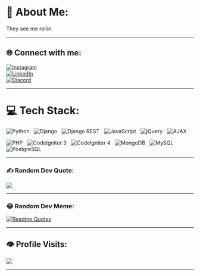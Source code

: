 # 💫 About Me:
They see me rollin.

---

## 🌐 Connect with me:
[![Instagram](https://img.shields.io/badge/Instagram-%23E4405F.svg?logo=Instagram&logoColor=white)](https://instagram.com/_miunin)  
[![LinkedIn](https://img.shields.io/badge/LinkedIn-%230077B5.svg?logo=linkedin&logoColor=white)](https://linkedin.com/in/nikesh-shrestha-519852289)  
[![Discord](https://img.shields.io/badge/Discord-%235865F2.svg?logo=discord&logoColor=white)](https://discord.gg/PgRkwkeC)

---

# 💻 Tech Stack:
<p align="left">
  <img alt="Python" src="https://img.shields.io/badge/Python-3670A0?style=flat&logo=python&logoColor=ffdd54" />&nbsp;&nbsp;
  <img alt="Django" src="https://img.shields.io/badge/Django-092E20?style=flat&logo=django&logoColor=white" />&nbsp;&nbsp;
  <img alt="Django REST" src="https://img.shields.io/badge/Django%20REST-FF1709?style=flat&logo=django&logoColor=white" />&nbsp;&nbsp;
  <img alt="JavaScript" src="https://img.shields.io/badge/JavaScript-%23323330.svg?style=flat&logo=javascript&logoColor=%23F7DF1E" />&nbsp;&nbsp;
  <img alt="jQuery" src="https://img.shields.io/badge/jQuery-%230769AD.svg?style=flat&logo=jquery&logoColor=white" />&nbsp;&nbsp;
  <img alt="AJAX" src="https://img.shields.io/badge/AJAX-007FFF?style=flat&logo=jquery&logoColor=white" />  
</p>

<p align="left">
  <img alt="PHP" src="https://img.shields.io/badge/PHP-%23777BB4.svg?style=flat&logo=php&logoColor=white" />&nbsp;&nbsp;
  <img alt="CodeIgniter 3" src="https://img.shields.io/badge/CodeIgniter%203-E44D26?style=flat&logo=codeigniter&logoColor=white" />&nbsp;&nbsp;
  <img alt="CodeIgniter 4" src="https://img.shields.io/badge/CodeIgniter%204-E44D26?style=flat&logo=codeigniter&logoColor=white" />&nbsp;&nbsp;
  <img alt="MongoDB" src="https://img.shields.io/badge/MongoDB-%234ea94b.svg?style=flat&logo=mongodb&logoColor=white" />&nbsp;&nbsp;
  <img alt="MySQL" src="https://img.shields.io/badge/MySQL-4479A1.svg?style=flat&logo=mysql&logoColor=white" />&nbsp;&nbsp;
  <img alt="PostgreSQL" src="https://img.shields.io/badge/PostgreSQL-%23316192.svg?style=flat&logo=postgresql&logoColor=white" />
</p>

---

### ✍️ Random Dev Quote:
![](https://quotes-github-readme.vercel.app/api?type=horizontal&theme=radical)

---

### 😂 Random Dev Meme:
[![Readme Quotes](https://dev-humor.vercel.app/api?type=horizontal&theme=monokai)](https://github.com/piyushsuthar/github-readme-quotes)

---

## 👁️ Profile Visits:
[![](https://visitcount.itsvg.in/api?id=Nik-doid&icon=0&color=0)](https://visitcount.itsvg.in)

---
